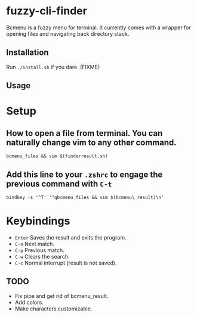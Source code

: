 fuzzy-cli-finder
================

Bcmenu is a fuzzy menu for terminal. It currently comes with a wrapper for opening files
and navigating back directory stack.

Installation
------------
Run `./install.sh` if you dare. (FIXME)

Usage
-----
# Setup

## How to open a file from terminal. You can naturally change vim to any other command.
`bcmenu_files && vim $(finderresult.sh)`

## Add this line to your `.zshrc` to engage the previous command with `C-t`
`bindkey -s '^T' '^qbcmenu_files && vim $(bcmenu\_result)\n'`

# Keybindings

- `Enter` Saves the result and exits the program.
- `C-n` Next match.
- `C-p` Previous match.
- `C-w` Clears the search.
- `C-c` Normal interrupt (result is not saved).


TODO
----
- Fix pipe and get rid of bcmenu\_result.
- Add colors.
- Make characters customizable.

